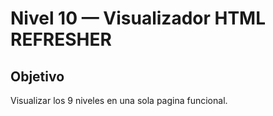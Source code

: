 # Nivel 10 — Visualizador HTML REFRESHER

## Objetivo
Visualizar los 9 niveles en una sola pagina funcional.
